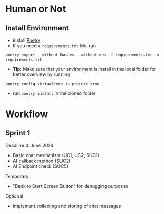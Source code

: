 # Human or Not

## Install Environment

- install [Poetry](https://python-poetry.org/docs/#installation)
- If you need a `requirements.txt` file, run
```shell
poetry export --without-hashes --without dev -f requirements.txt -o requirements.txt
```
- **Tip:** Make sure that your environment is install in the local folder for better overview by running
```shell
poetry config virtualenvs.in-project true
```

- run `poetry install` in the cloned folder

# Workflow

## Sprint 1
Deadline 4. June 2024
- Basic chat mechanism (UC1, UC2, SUC1)
- AI callback method (SUC2)
- AI Endpoint check (SUC5)

Temporary:
- "Back to Start Screen Button" for debugging purposes

Optional:
- Implement collecting and storing of chat messages
